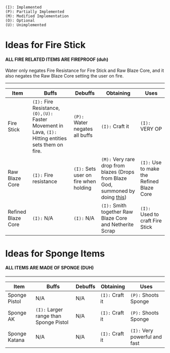 ```
(I): Implemented
(P): Partially Implemented
(M): Modified Implementation
(O): Optional
(U): Unimplemented
```

# Ideas for Fire Stick

#### ALL FIRE RELATED ITEMS ARE FIREPROOF (duh)


Water only negates Fire Resistance for Fire Stick and Raw Blaze Core, and it also negates the Raw Blaze Core setting the user on fire.

---
| Item | Buffs | Debuffs | Obtaining | Uses |
| ---- | ----- | ------- | --------- | ---- |
| Fire Stick | `(I):` Fire Resistance, `(O),(U):` Faster Movement in Lava, `(I):` Hitting entities sets them on fire. | `(P):` Water negates all buffs | `(I):` Craft it | `(I):` VERY OP |
| Raw Blaze Core | `(I):` Fire resistance | `(I):` Sets user on fire when holding | `(M):` Very rare drop from blazes (Drops from Blaze God, summoned by doing [this](README.md#other-recipes)) | `(I):` Use to make the Refined Blaze Core |
| Refined Blaze Core | `(I):` N/A | `(I):` N/A | `(I):` Smith together Raw Blaze Core and Netherite Scrap | `(I):` Used to craft Fire Stick |

# Ideas for Sponge Items

#### ALL ITEMS ARE MADE OF SPONGE (DUH)

---
| Item | Buffs | Debuffs | Obtaining | Uses |
| - | - | - | - | - |
| Sponge Pistol | N/A | N/A | `(I):` Craft it | `(P):` Shoots Sponge |
| Sponge AK | `(I):` Larger range than Sponge Pistol | N/A | `(I):` Craft it | `(P):` Shoots Sponge |
| Sponge Katana | N/A | N/A | `(I):` Craft it | `(I):` Very powerful and fast |